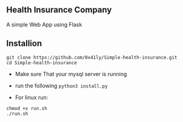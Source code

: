 ## Health Insurance Company
A simple Web App using Flask

## Installion 
```
git clone https://github.com/0x41ly/Simple-health-insurance.git
cd Simple-health-insurance
```
- Make sure That your mysql server is running
- run the following
```python3 install.py```

- For linux run:
```
chmod +x run.sh     
./run.sh
```
